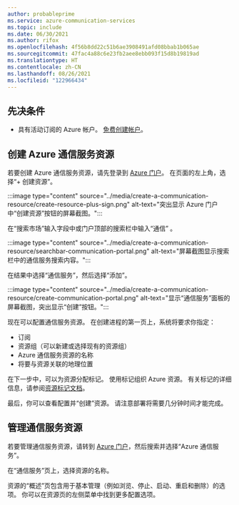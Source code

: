 ```yaml
---
author: probableprime
ms.service: azure-communication-services
ms.topic: include
ms.date: 06/30/2021
ms.author: rifox
ms.openlocfilehash: 4f56b8dd22c51b6ae3908491afd08bbab1b065ae
ms.sourcegitcommit: 47fac4a88c6e23fb2aee8ebb093f15d8b19819ad
ms.translationtype: HT
ms.contentlocale: zh-CN
ms.lasthandoff: 08/26/2021
ms.locfileid: "122966434"
---
```

## <a name="prerequisites"></a>先决条件

- 具有活动订阅的 Azure 帐户。 [免费创建帐户](https://azure.microsoft.com/free/dotnet/)。

## <a name="create-azure-communication-services-resource"></a>创建 Azure 通信服务资源

若要创建 Azure 通信服务资源，请先登录到 [Azure 门户](https://portal.azure.com)。 在页面的左上角，选择“+ 创建资源”。 

:::image type="content" source="../media/create-a-communication-resource/create-resource-plus-sign.png" alt-text="突出显示 Azure 门户中“创建资源”按钮的屏幕截图。":::

在“搜索市场”输入字段中或门户顶部的搜索栏中输入“通信” 。

:::image type="content" source="../media/create-a-communication-resource/searchbar-communication-portal.png" alt-text="屏幕截图显示搜索栏中的通信服务搜索内容。":::

在结果中选择“通信服务”，然后选择“添加”。

:::image type="content" source="../media/create-a-communication-resource/create-communication-portal.png" alt-text="显示“通信服务”面板的屏幕截图，突出显示“创建”按钮。":::

现在可以配置通信服务资源。 在创建进程的第一页上，系统将要求你指定：

* 订阅
* 资源组（可以新建或选择现有的资源组）
* Azure 通信服务资源的名称
* 将要与资源关联的地理位置

在下一步中，可以为资源分配标记。 使用标记组织 Azure 资源。 有关标记的详细信息，请参阅[资源标记文档](../../../azure-resource-manager/management/tag-resources.md)。

最后，你可以查看配置并“创建”资源。 请注意部署将需要几分钟时间才能完成。

## <a name="manage-your-communication-services-resource"></a>管理通信服务资源

若要管理通信服务资源，请转到 [Azure 门户](https://portal.azure.com)，然后搜索并选择“Azure 通信服务”。

在“通信服务”页上，选择资源的名称。

资源的“概述”页包含用于基本管理（例如浏览、停止、启动、重启和删除）的选项。 你可以在资源页的左侧菜单中找到更多配置选项。
